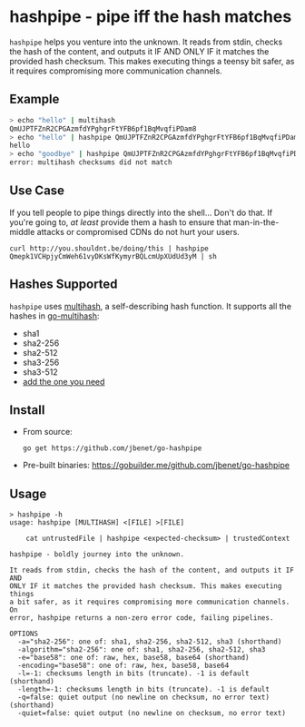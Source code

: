 # hashpipe - pipe iff the hash matches

`hashpipe` helps you venture into the unknown. It reads from stdin, checks the hash of the content, and outputs it IF AND ONLY IF it matches the provided hash checksum. This makes executing things a teensy bit safer, as it requires compromising more communication channels.

## Example

```sh
> echo "hello" | multihash
QmUJPTFZnR2CPGAzmfdYPghgrFtYFB6pf1BqMvqfiPDam8
> echo "hello" | hashpipe QmUJPTFZnR2CPGAzmfdYPghgrFtYFB6pf1BqMvqfiPDam8
hello
> echo "goodbye" | hashpipe QmUJPTFZnR2CPGAzmfdYPghgrFtYFB6pf1BqMvqfiPDam8
error: multihash checksums did not match
```

## Use Case

If you tell people to pipe things directly into the shell... Don't do that. If you're going to, _at least_ provide them a hash to ensure that man-in-the-middle attacks or compromised CDNs do not hurt your users.

```
curl http://you.shouldnt.be/doing/this | hashpipe Qmepk1VCHpjyCmWeh61vyDKsWfKymyrBQLcmUpXUdUd3yM | sh
```

## Hashes Supported

`hashpipe` uses [multihash](https://github.com/jbenet/multihash/), a self-describing hash function. It supports all the hashes in [go-multihash](https://github.com/jbenet/go-multihash/):

- sha1
- sha2-256
- sha2-512
- sha3-256
- sha3-512
- [add the one you need](https://github.com/jbenet/go-multihash/pulls)

## Install

- From source:

    ```
    go get https://github.com/jbenet/go-hashpipe
    ```

- Pre-built binaries: https://gobuilder.me/github.com/jbenet/go-hashpipe

## Usage

```
> hashpipe -h
usage: hashpipe [MULTIHASH] <[FILE] >[FILE]

    cat untrustedFile | hashpipe <expected-checksum> | trustedContext

hashpipe - boldly journey into the unknown.

It reads from stdin, checks the hash of the content, and outputs it IF AND
ONLY IF it matches the provided hash checksum. This makes executing things
a bit safer, as it requires compromising more communication channels. On
error, hashpipe returns a non-zero error code, failing pipelines.

OPTIONS
  -a="sha2-256": one of: sha1, sha2-256, sha2-512, sha3 (shorthand)
  -algorithm="sha2-256": one of: sha1, sha2-256, sha2-512, sha3
  -e="base58": one of: raw, hex, base58, base64 (shorthand)
  -encoding="base58": one of: raw, hex, base58, base64
  -l=-1: checksums length in bits (truncate). -1 is default (shorthand)
  -length=-1: checksums length in bits (truncate). -1 is default
  -q=false: quiet output (no newline on checksum, no error text) (shorthand)
  -quiet=false: quiet output (no newline on checksum, no error text)
```
